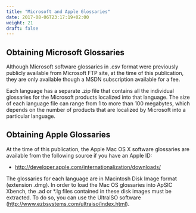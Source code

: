 ```yaml
---
title: "Microsoft and Apple Glossaries"
date: 2017-08-06T23:17:19+02:00
weight: 21
draft: false
---
```


## Obtaining Microsoft Glossaries

Although Microsoft software glossaries in .csv format were previously publicly available from Microsoft FTP site, at the time of this publication, they are only available though a MSDN subscription available for a fee.

Each language has a separate .zip file that contains all the individual glossaries for the Microsoft products localized into that language. The size of each language file can range from 1 to more than 100 megabytes, which depends on the number of products that are localized by Microsoft into a particular language.

## Obtaining Apple Glossaries

At the time of this publication, the Apple Mac OS X software glossaries are available from the following source if you have an Apple ID:

* http://developer.apple.com/internationalization/downloads/

The glossaries for each language are in Macintosh Disk Image format (extension .dmg). In order to load the Mac OS glossaries into ApSIC Xbench, the .ad or *.lg files contained in these disk images must be extracted. To do so, you can use the UltraISO software (http://www.ezbsystems.com/ultraiso/index.html).